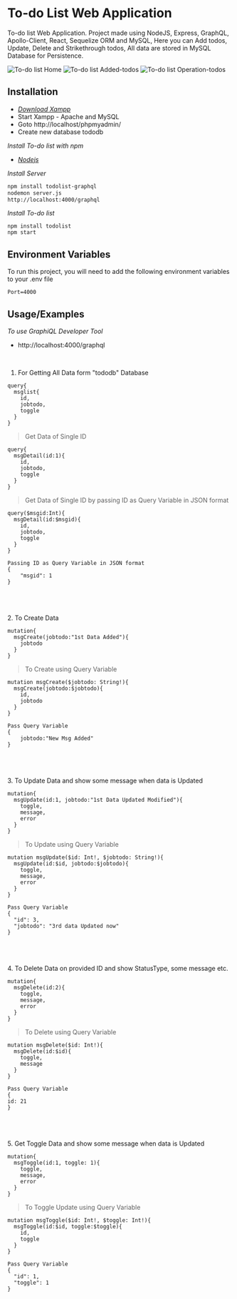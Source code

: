 
# To-do List Web Application

To-do list Web Application. Project made using NodeJS, Express, GraphQL, Apollo-Client, React, Sequelize ORM and MySQL, Here you can  Add todos, Update, Delete and Strikethrough todos,  All data are stored in MySQL Database for Persistence.

<!-- ![To-do list Operations](https://github.com/TodoList/blob/master/support/Home.png?raw=true) -->
![To-do list Home](./support/Home.png?raw=true "Homepage")
![To-do list Added-todos](./support/Added-todos.png?raw=true "Added-todos")
![To-do list Operation-todos](./support/Operation-todos.png?raw=true "Operations in todos")

## Installation

- *[Download Xampp](https://www.apachefriends.org/download.html)*
- Start Xampp - Apache and MySQL
- Goto http://localhost/phpmyadmin/
- Create new database tododb


*Install To-do list with npm*
- *[Nodejs](https://nodejs.org/en/download/)*

*Install Server*
```bash
npm install todolist-graphql
nodemon server.js
http://localhost:4000/graphql
```
*Install To-do list*
```
npm install todolist
npm start
```
## Environment Variables

To run this project, you will need to add the following environment variables to your .env file

`Port=4000`

## Usage/Examples

*To use GraphiQL Developer Tool*

- http://localhost:4000/graphql  

<br>


1. For Getting All Data form "tododb" Database
```
query{
  msglist{
    id,
    jobtodo,
    toggle
  }
}
```  
> Get Data of Single ID
```
query{
  msgDetail(id:1){
    id,
    jobtodo,
    toggle
  }
}
```  
> Get Data of Single ID by passing ID as Query Variable in JSON format
```
query($msgid:Int){
  msgDetail(id:$msgid){
    id,
    jobtodo,
    toggle
  }
}

Passing ID as Query Variable in JSON format
{
    "msgid": 1
}
```
\
\
\
2. To Create Data
```
mutation{
  msgCreate(jobtodo:"1st Data Added"){
	jobtodo
  }
}
```  
> To Create using Query Variable
```
mutation msgCreate($jobtodo: String!){
  msgCreate(jobtodo:$jobtodo){
    id,
    jobtodo
  }
}

Pass Query Variable
{
	jobtodo:"New Msg Added"
}
```
\
\
\
3. To Update Data and show some message when data is Updated
```
mutation{
  msgUpdate(id:1, jobtodo:"1st Data Updated Modified"){
    toggle,
    message,
    error
  }
}
```  
> To Update using Query Variable
```
mutation msgUpdate($id: Int!, $jobtodo: String!){
  msgUpdate(id:$id, jobtodo:$jobtodo){
    toggle,
    message,
    error
  }
}

Pass Query Variable
{
  "id": 3,
  "jobtodo": "3rd data Updated now"
}
```
\
\
\
4. To Delete Data on provided ID and show StatusType, some message etc.
```
mutation{
  msgDelete(id:2){
    toggle,
    message,
    error
  }
}
```  
> To Delete using Query Variable
```
mutation msgDelete($id: Int!){
  msgDelete(id:$id){
    toggle,
    message
  }
}

Pass Query Variable
{
id: 21
}
```
\
\
\
5. Get Toggle Data and show some message when data is Updated
```
mutation{
  msgToggle(id:1, toggle: 1){
    toggle,
    message,
    error
  }
}
```  
> To Toggle Update using Query Variable
```
mutation msgToggle($id: Int!, $toggle: Int!){
  msgToggle(id:$id, toggle:$toggle){
    id,
    toggle
  }
}

Pass Query Variable
{
  "id": 1,
  "toggle": 1
}
```

